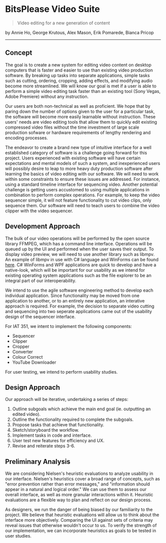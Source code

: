 # BitsPlease Video Suite

> Video editing for a new generation of content

by Annie Ho, George Krutous, Alex Mason, Erik Pomarede, Bianca Pricop

---

## Concept

The goal is to create a new system for editing video content on desktop computers that is faster and easier to use than existing video production software. By breaking up tasks into separate applications, simple tasks such as cutting, ordering, cropping, adding effects, and modifying audio become more streamlined. We will know our goal is met if a user is able to perform a simple video editing task faster than an existing tool (Sony Vegas, Adobe Premiere) without any instruction.

Our users are both non-technical as well as proficient. We hope that by paring down the number of options given to the user for a particular task, the software will become more easily learnable without instruction. These users' needs are video editing tools that allow them to quickly edit existing compressed video files without the time investment of large scale production sofware or hardware requirements of lengthy rendering and encoding processes.

The endeavor to create a brand new type of intuitive interface for a well established category of software is a challenge going forward for this project. Users experienced with existing software will have certain expectations and mental models of such a system, and inexperienced users will possibly desire to leap to more heavy duty production software after learning the basics of video editing with our software. We will need to work within some constraints to ensure these issues are addressed. For instance, using a standard timeline interface for sequencing video. Another potential challenge is getting users accustomed to using multiple applications in combination to perform complex operations. For example, to keep the video sequencer simple, it will not feature functionality to cut video clips, only sequence them. Our software will need to teach users to combine the video clipper with the video sequencer.

## Development Approach

The bulk of our video operations will be performed by the open source library FFMPEG, which has a command line interface. Operations will be queued up by the UI and performed when the user saves their output. To display video preview, we will need to use another library such as libmpv. An example of libmpv in use with C# language and WinForms can be found [here](https://github.com/mpv-player/mpv-examples/tree/master/libmpv/csharp). C# WinForms and WPF applications are quick to develop and have a native-look, which will be important for our usability as we intend for existing operating system applications such as the file explorer to be an integral part of our interoperability.

We intend to use the agile software engineering method to develop each individual application. Since functionality may be moved from one application to another, or to an entirely new application, an interative approach is required. For example, the decision to separate video cutting and sequencing into two seperate applications came out of the usability design of the sequencer interface.

For IAT 351, we intent to implement the following components:

* Sequencer
* Clipper
* Cropper
* Converter
* Colour Correct
* YouTube Downloader

For user testing, we intend to perform usability studies.

## Design Approach

Our approach will be iterative, undertaking a series of steps:

1) Outline subgoals which achieve the main end goal (ie. outputting an edited video).
2) Outline the functionality required to complete the subgoals.
3) Propose tasks that achieve that functionality.
4) Sketch/storyboard the workflow.
5) Implement tasks in code and interface.
6) User test new features for efficiency and UX.
7) Revise and reiterate steps 3-6.

## Preliminary Analysis

We are considering Nielsen's heuristic evaluations to analyze usability in our interface. Nielsen's heuristics cover a broad range of concepts, such as "error prevention rather than error messages," and "information should appear in a natural and logical order." We can use them to assess our overall interface, as well as more granular interactions within it. Heuristic evaluations are a flexible way to plan and reflect on our design process.

As designers, we run the danger of being biased by our familiarity to the project. We believe that heuristic evaluations will allow us to think about the interface more objectively. Comparing the UI against sets of criteria may reveal issues that otherwise wouldn't occur to us. To verify the strength of our implementation, we can incorporate heuristics as goals to be tested in user studies.